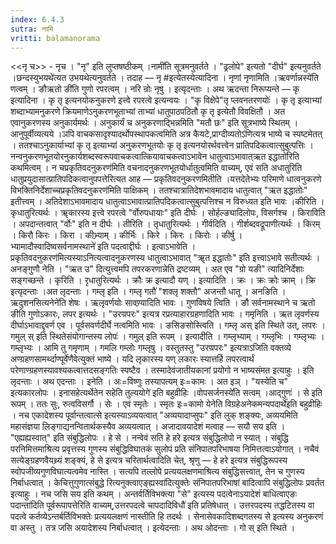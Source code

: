 ```yaml
---
index: 6.4.3
sutra: नामि
vritti: balamanorama
---
```


<<नृ च>> - नृच । "नृ" इति लुप्तषष्ठीकम् ।नामी॑ति सूत्रमनुवर्तते । "ढ्रलोपे" इत्यतो "दीर्घ" इत्यनुवर्तते ।छन्दस्युभयथे॑त्यत उभयथेत्यनुवर्तते । तदाह — नृ #इत्येतस्येत्यादिना । नृणां नृणामिति ।ऋवर्णान्नस्ये॑ति णत्वम् । ङौऋतो ङी॑ति गुणो रपरत्वम् । नरि न्रोः नृषु । इत्यृदन्ताः । अथ ऋदन्ता निरूप्यन्ते — कृ इत्यादिना । कृ तृ इत्यनयोकनुकरणे इत्त्वे रपरत्वे इत्यन्वयः । "कृ विक्षेपे"तृ प्लवनतरणयोः॑ । कृ तृ इत्याभ्यां शब्दाभ्यामनुकरणे क्रियमाणेऽनुकरणभूताभ्यां ताभ्यां धातुपाठपठितौ कृ तृ इत्येतौ विवक्षितौ । अत एवानुकरणस्य अनुकार्यमर्थः । अनुकार्यं च अनुकरणाद्भिन्नमिति "मतौ छः" इति सूत्रभाष्ये स्थितम् । आनुपूर्वीव्यत्यये ।ञपि वाचकसादृश्यादर्थोपस्थापकत्वमिति अत्र कैयटे,प्राग्दीव्यतोऽ॑णित्यत्र भाष्ये च स्पष्टमेतत् । ततश्चाऽनुकार्याभ्यां कृ तृ इत्याभ्यां अनुकरणभूतयोः कृ तृ इत्यनयोरर्थवत्त्वेन प्रातिपदिकत्वात्सुबुत्पत्तिः । नन्वनुकरणभूतयोरनुकार्यशब्दस्वरूपवाचकत्वात्कियावाचकत्वाऽभावेन धातुत्वाऽभावात्ऋत इद्धातो॑रिति कथमित्वम् । न चप्रकृतिवदनुकरण॑मिति वचनादनुकरणभूतयोर्धातुत्वमिति वाच्यम्, एवं सति अधातुरिति धातुप्रयुदासात्प्रातिपदिकत्वानुपपत्तेरित्यत आह — प्रकृतिवदनुकरणमितीति ।यत्तदेतेभ्यः परिमाणे धात्वनुकरणे विभक्तिनिर्देशाच्चप्रकृतिवदनुकरण॑मिति पाक्षिकम् । ततश्चात्रातिदेशभावमादाय धातुत्वात् "ऋत इद्धातोः" इतीत्त्वम् । अतिदेशाऽभावमादाय धातुत्वाऽभावात्प्रातिपदिकत्वात्सुबुत्पत्तिश्च न विरुध्यत इति भावः ।कीरिति । कृधातुरित्यर्थः । ॠकारस्य इत्त्वे रपरत्वे "र्वोरुपधायाः" इति दीर्घः । सोर्हल्ङ्यादिलोपः, विसर्गश्च । किराविति । अपदान्तत्वात् "र्वोः" इति न दीर्घः । तीरिति । तृधातुरित्यर्थः । गीर्वदिति । गीर्शब्दवद्रूपाणीत्यर्थः । किरम् । किरौ किरः । किरा । कीभ्र्याम् । कीर्भिः । किरे । किरः । किरोः । कीर्षु । भ्यामादौस्वादिष्वसर्वनामस्थाने॑ इति पदत्वाद्दीर्घः । इत्वाऽभावेति ।प्रकृतिवदनुकरण॑मित्यस्याऽनित्यत्वादनुकरणस्य धातुत्वाऽभावात् "ॠत इद्धातोः" इति इत्त्वाऽभावे सतीत्यर्थः । अनङ्गुणौ नेति । "ऋत उ" दित्युत्त्वमपि तपरकरणान्नेति द्रष्टव्यम् । अत एव "ग्रो यङी" त्यादिनिर्देशाः सङ्गच्छन्ते । कृरिति । रृधातुरित्यर्थः । क्रौः क्र इत्यादौ यण् । इत्यादिति । क्रः । क्रः क्रोः क्राम् । क्रि इत्यृदन्ताः ।अत लृदन्ताः । गम्लृ इति । गम्लृ गतौ॑ "शक्लृ शक्तौ" अजन्तौ धातू । अनङिति ।ऋदुशनसित्यनेने॑ति शेषः । ऋलृवर्णयोः सावण्र्यादिति भावः । गुणविषये त्विति । ङौ सर्वनामस्थाने च ऋतो ङीति गुणोऽकारः, लपर इत्यर्थः । "उरण्रपरः" इत्यत्र रप्रत्याहारग्रहणादिति भावः । गमृनिति । ऋत लृवर्णस्य दीर्घाऽभावाद्दृवर्ण एव । पूर्वसवर्णदीर्घे नत्वमिति भावः । ङसिङसोस्त्विति । गम्लृ अस् इति स्थिते उत्, लपरः । गमुल् स् इति स्थितेसंयोगान्तस्य लोपः॑ । गमुल् इति रूपम् । इत्यादीति । गम्लृभ्याम् । गम्लृभिः । गम्लृभ्यः । गम्लृभ्यः । आमि तु गमृणाम् । गमलि गम्लोः गम्लृषु । वस्तुतस्तु "उरण्रपरः" इत्यत्राऽजिति वक्तव्ये अण्ग्रहणसामर्थ्दाण्पूर्वेणैवेत्युक्तं भाष्ये । यदि लृकारस्य यण् लकारः स्यात्तर्हि लपरत्वार्थं परेणाण्ग्रहणस्यावश्यकत्वात्तदसङ्गतिः स्पष्टैव । तस्मादेवंजातीयकानां प्रयोगो न भाष्यसंमत इत्याहुः । इति लृदन्ताः । अथ एदन्ताः । इनेति । अः=विष्णुः तस्यापत्यम् इः=कामः । अत इञ् । "यस्येति च" इत्यकारलोपः । इनासहेत्यर्थेतेन सहेति तुल्ययोगे॑ इति बहुव्रीहिः ।वोपसर्जनस्ये॑ति सत्वम् ।आद्गुणः॑ । से इति रूपम् । ततः सुः, रुत्वविसर्गौ । सेः । एवं स्मृतेः । स्मृतः इः=कामो येनेति विग्रहेअनेकमन्यपदार्थे॑इति बहुव्रीहिः । नच एकादेशस्य पूर्वान्तत्वात्से इत्यस्याऽव्ययत्वात् "अव्ययादाप्सुपः" इति लुक् शङ्क्यः, अव्ययमिति महासंज्ञया लिङ्गाद्यनन्वितार्थकस्यैव अव्ययत्वात् । अजादावयादेशं मत्वाह — सयौ सय इति । "एह्यह्यस्वात्" इति संबुद्धिलोपः । हे से । नन्वेवं सति हे हरे इत्यत्र संबुद्धिलोपो न स्यात् । संबुद्धि परनिमित्तमाश्रित्य प्रवृत्तस्य गुणस्य संबुद्धिविघातकं सुलोपं प्रति संनिपातपरिभाषया निमित्तत्वाऽयोगात् । नचैवं सत्येङ्ग्रहणवैयथ्र्यं शङ्क्यं, हे से इत्यत्र चरितार्थत्वादिति चेत्, श्रृणु — हे हरे इत्यत्र संबुद्धिरूपस्य स्वोपजीव्यगुणविघात्यत्वमेव नास्ति । सत्यपि तल्लोपे प्रत्ययलक्षणमाश्रित्य संबुद्धिसत्त्वात्, तेन च गुणस्य निर्बाधत्वात् । केचित्तुगुणात्संबुद्धे रित्यनुक्त्वाएङ्ह्यस्वा॑दित्युक्तेः संनिपातपरिभाषां बादित्वापि संबुद्धिलोपः प्रवर्तत इत्याहुः । नच जसि सय इति कथम् । अन्तर्वर्तिविभक्त्या "से" इत्यस्य पदत्वेनाऽयादेशं बाधित्वाएङः पदान्ता॑दिति पूर्वरूपापत्तेरिति वाच्यम्,उत्तरपदत्वे चापदादिविधौ॑ इति प्रतिषेधात् । उत्तरपदस्य तद्धटितस्य वा पदत्वे कर्तव्येऽन्तर्बर्तिविभक्तेः प्रत्ययलक्षणं नास्तीति हि तदर्थः । सेनासेवकादिशब्दगतस्य से इत्यस्य अनुकरणं वा अस्तु । तत्र जसि अयादेशस्य निर्बाधत्वात् । इत्येदन्ताः । अथ ओदन्ताः । गो स् इति स्थिते । 